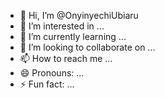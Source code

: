 - 👋 Hi, I’m @OnyinyechiUbiaru
- 👀 I’m interested in ...
- 🌱 I’m currently learning ...
- 💞️ I’m looking to collaborate on ...
- 📫 How to reach me ...
- 😄 Pronouns: ...
- ⚡ Fun fact: ...

<!---
OnyinyechiUbiaru/OnyinyechiUbiaru is a ✨ special ✨ repository because its `README.md` (this file) appears on your GitHub profile.
You can click the Preview link to take a look at your changes.
--->
